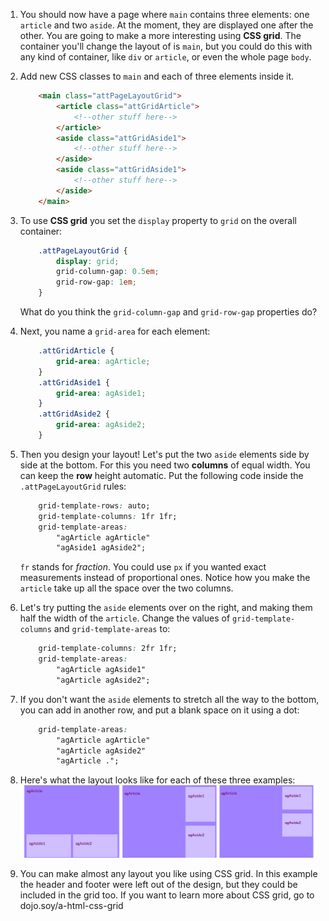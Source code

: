 1. You should now have a page where `main` contains three elements: one `article` and two `aside`. At the moment, they are displayed one after the other. You are going to make a more interesting using **CSS grid**. The container you'll change the layout of is `main`, but you could do this with any kind of container, like `div` or `article`, or even the whole page `body`.

2.  Add new CSS classes to `main` and each of three elements inside it.
    ```html
        <main class="attPageLayoutGrid">
            <article class="attGridArticle">
                <!--other stuff here-->
            </article>
            <aside class="attGridAside1">
                <!--other stuff here-->
            </aside>
            <aside class="attGridAside1">
                <!--other stuff here-->
            </aside>
        </main>
    ```

3. To use **CSS grid** you set the `display` property to `grid` on the overall container:
    ```css
        .attPageLayoutGrid {
            display: grid;
            grid-column-gap: 0.5em;
            grid-row-gap: 1em;
        }
    ```
    What do you think the `grid-column-gap` and `grid-row-gap` properties do?
4. Next, you name a `grid-area` for each element: 
    ```css
        .attGridArticle {
            grid-area: agArticle;
        }
        .attGridAside1 {
            grid-area: agAside1;
        }
        .attGridAside2 {
            grid-area: agAside2;
        }
    ```
5. Then you design your layout! Let's put the two `aside` elements side by side at the bottom. For this you need two **columns** of equal width. You can keep the **row** height automatic. Put the following code inside the `.attPageLayoutGrid` rules:
    ```css
        grid-template-rows: auto;
        grid-template-columns: 1fr 1fr;
        grid-template-areas: 
            "agArticle agArticle"
            "agAside1 agAside2";
    ```
    `fr` stands for _fraction_. You could use `px` if you wanted exact measurements instead of proportional ones. Notice how you make the `article` take up all the space over the two columns.

6. Let's try putting the `aside` elements over on the right, and making them half the width of the `article`. Change the values of `grid-template-columns` and `grid-template-areas` to:
    ```css
        grid-template-columns: 2fr 1fr;
        grid-template-areas: 
            "agArticle agAside1"
            "agArticle agAside2";
    ```

7. If you don't want the `aside` elements to stretch all the way to the bottom, you can add in another row, and put a blank space on it using a dot: 
    ```css
        grid-template-areas: 
            "agArticle agArticle"
            "agArticle agAside2"
            "agArticle .";
    ```
8. Here's what the layout looks like for each of these three examples: ![](assets/GridLayouts_390_1200.png)

9. You can make almost any layout you like using CSS grid. In this example the header and footer were left out of the design, but they could be included in the grid too. If you want to learn more about CSS grid, go to dojo.soy/a-html-css-grid 
